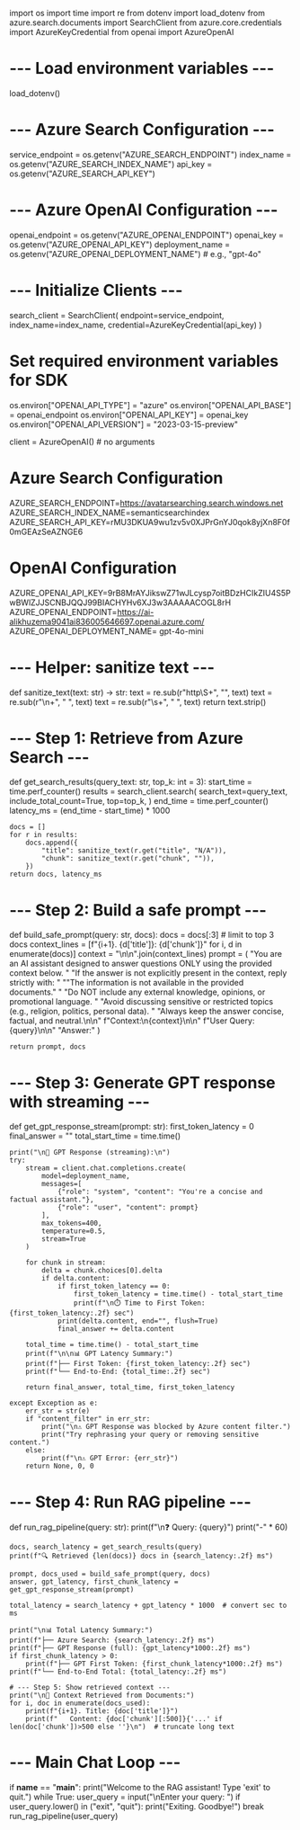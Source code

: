 import os
import time
import re
from dotenv import load_dotenv
from azure.search.documents import SearchClient
from azure.core.credentials import AzureKeyCredential
from openai import AzureOpenAI

# --- Load environment variables ---
load_dotenv()

# --- Azure Search Configuration ---
service_endpoint = os.getenv("AZURE_SEARCH_ENDPOINT")
index_name = os.getenv("AZURE_SEARCH_INDEX_NAME")
api_key = os.getenv("AZURE_SEARCH_API_KEY")

# --- Azure OpenAI Configuration ---
openai_endpoint = os.getenv("AZURE_OPENAI_ENDPOINT")
openai_key = os.getenv("AZURE_OPENAI_API_KEY")
deployment_name = os.getenv("AZURE_OPENAI_DEPLOYMENT_NAME")  # e.g., "gpt-4o"

# --- Initialize Clients ---
search_client = SearchClient(
    endpoint=service_endpoint,
    index_name=index_name,
    credential=AzureKeyCredential(api_key)
)

# Set required environment variables for SDK
os.environ["OPENAI_API_TYPE"] = "azure"
os.environ["OPENAI_API_BASE"] = openai_endpoint
os.environ["OPENAI_API_KEY"] = openai_key
os.environ["OPENAI_API_VERSION"] = "2023-03-15-preview"

client = AzureOpenAI()  # no arguments

# Azure Search Configuration
AZURE_SEARCH_ENDPOINT=https://avatarsearching.search.windows.net
AZURE_SEARCH_INDEX_NAME=semanticsearchindex
AZURE_SEARCH_API_KEY=rMU3DKUA9wu1zv5v0XJPrGnYJ0qok8yjXn8F0f0mGEAzSeAZNGE6
# OpenAI Configuration
AZURE_OPENAI_API_KEY=9rB8MrAYJikswZ71wJLcysp7oitBDzHCIkZIU4S5PwBWlZJJSCNBJQQJ99BIACHYHv6XJ3w3AAAAACOGL8rH
AZURE_OPENAI_ENDPOINT=https://ai-alikhuzema9041ai836005646697.openai.azure.com/
AZURE_OPENAI_DEPLOYMENT_NAME= gpt-4o-mini


# --- Helper: sanitize text ---
def sanitize_text(text: str) -> str:
    text = re.sub(r"http\S+", "", text)
    text = re.sub(r"\n+", " ", text)
    text = re.sub(r"\s+", " ", text)
    return text.strip()

# --- Step 1: Retrieve from Azure Search ---
def get_search_results(query_text: str, top_k: int = 3):
    start_time = time.perf_counter()
    results = search_client.search(
        search_text=query_text,
        include_total_count=True,
        top=top_k,
    )
    end_time = time.perf_counter()
    latency_ms = (end_time - start_time) * 1000

    docs = []
    for r in results:
        docs.append({
            "title": sanitize_text(r.get("title", "N/A")),
            "chunk": sanitize_text(r.get("chunk", "")),
        })
    return docs, latency_ms

# --- Step 2: Build a safe prompt ---
def build_safe_prompt(query: str, docs):
    docs = docs[:3]  # limit to top 3 docs
    context_lines = [f"{i+1}. {d['title']}: {d['chunk']}" for i, d in enumerate(docs)]
    context = "\n\n".join(context_lines)
    prompt = (
    "You are an AI assistant designed to answer questions ONLY using the provided context below. "
    "If the answer is not explicitly present in the context, reply strictly with: "
    "\"The information is not available in the provided documents.\" "
    "Do NOT include any external knowledge, opinions, or promotional language. "
    "Avoid discussing sensitive or restricted topics (e.g., religion, politics, personal data). "
    "Always keep the answer concise, factual, and neutral.\n\n"
    f"Context:\n{context}\n\n"
    f"User Query: {query}\n\n"
    "Answer:"
)

    return prompt, docs

# --- Step 3: Generate GPT response with streaming ---
def get_gpt_response_stream(prompt: str):
    first_token_latency = 0
    final_answer = ""
    total_start_time = time.time()

    print("\n🤖 GPT Response (streaming):\n")
    try:
        stream = client.chat.completions.create(
            model=deployment_name,
            messages=[
                {"role": "system", "content": "You're a concise and factual assistant."},
                {"role": "user", "content": prompt}
            ],
            max_tokens=400,
            temperature=0.5,
            stream=True
        )

        for chunk in stream:
            delta = chunk.choices[0].delta
            if delta.content:
                if first_token_latency == 0:
                    first_token_latency = time.time() - total_start_time
                    print(f"\n⏱️ Time to First Token: {first_token_latency:.2f} sec")
                print(delta.content, end="", flush=True)
                final_answer += delta.content

        total_time = time.time() - total_start_time
        print(f"\n\n📊 GPT Latency Summary:")
        print(f"├── First Token: {first_token_latency:.2f} sec")
        print(f"└── End-to-End: {total_time:.2f} sec")

        return final_answer, total_time, first_token_latency

    except Exception as e:
        err_str = str(e)
        if "content_filter" in err_str:
            print("\n⚠️ GPT Response was blocked by Azure content filter.")
            print("Try rephrasing your query or removing sensitive content.")
        else:
            print(f"\n⚠️ GPT Error: {err_str}")
        return None, 0, 0

# --- Step 4: Run RAG pipeline ---
def run_rag_pipeline(query: str):
    print(f"\n❓ Query: {query}")
    print("-" * 60)

    docs, search_latency = get_search_results(query)
    print(f"🔍 Retrieved {len(docs)} docs in {search_latency:.2f} ms")

    prompt, docs_used = build_safe_prompt(query, docs)
    answer, gpt_latency, first_chunk_latency = get_gpt_response_stream(prompt)

    total_latency = search_latency + gpt_latency * 1000  # convert sec to ms

    print("\n📊 Total Latency Summary:")
    print(f"├── Azure Search: {search_latency:.2f} ms")
    print(f"├── GPT Response (full): {gpt_latency*1000:.2f} ms")
    if first_chunk_latency > 0:
        print(f"├── GPT First Token: {first_chunk_latency*1000:.2f} ms")
    print(f"└── End-to-End Total: {total_latency:.2f} ms")

    # --- Step 5: Show retrieved context ---
    print("\n📄 Context Retrieved from Documents:")
    for i, doc in enumerate(docs_used):
        print(f"{i+1}. Title: {doc['title']}")
        print(f"   Content: {doc['chunk'][:500]}{'...' if len(doc['chunk'])>500 else ''}\n")  # truncate long text

# --- Main Chat Loop ---
if __name__ == "__main__":
    print("Welcome to the RAG assistant! Type 'exit' to quit.")
    while True:
        user_query = input("\nEnter your query: ")
        if user_query.lower() in ("exit", "quit"):
            print("Exiting. Goodbye!")
            break
        run_rag_pipeline(user_query)
